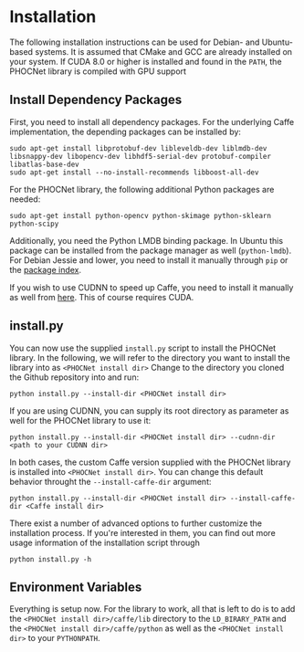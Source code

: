 # Installation
The following installation instructions can be used for Debian- and Ubuntu-based systems. It is assumed that CMake and GCC are already installed on your system. If CUDA 8.0 or higher is installed and found in the `PATH`, the PHOCNet library is compiled with GPU support

## Install Dependency Packages
First, you need to install all dependency packages. For the underlying Caffe implementation, the depending packages can be installed by:
```
sudo apt-get install libprotobuf-dev libleveldb-dev liblmdb-dev libsnappy-dev libopencv-dev libhdf5-serial-dev protobuf-compiler libatlas-base-dev
sudo apt-get install --no-install-recommends libboost-all-dev
```
For the PHOCNet library, the following additional Python packages are needed:
```
sudo apt-get install python-opencv python-skimage python-sklearn python-scipy

```
Additionally, you need the Python LMDB binding package. In Ubuntu this package can be installed from the package manager as well (`python-lmdb`). For Debian Jessie and lower, you need to install it manually through `pip` or the [package index](https://pypi.python.org/pypi/lmdb).

If you wish to use CUDNN to speed up Caffe, you need to install it manually as well from [here](https://developer.nvidia.com/cudnn). This of course requires CUDA.

## install.py
You can now use the supplied `install.py` script to install the PHOCNet library. In the following, we will refer to the directory you want to install the library into as `<PHOCNet install dir>` Change to the directory you cloned the Github repository into and run:
```
python install.py --install-dir <PHOCNet install dir>
```
If you are using CUDNN, you can supply its root directory as parameter as well for the PHOCNet library to use it:
```
python install.py --install-dir <PHOCNet install dir> --cudnn-dir <path to your CUDNN dir>
```
In both cases, the custom Caffe version supplied with the PHOCNet library is installed into `<PHOCNet install dir>`. You can change this default behavior throught the `--install-caffe-dir` argument:
```
python install.py --install-dir <PHOCNet install dir> --install-caffe-dir <Caffe install dir>
```
There exist a number of advanced options to further customize the installation process. If you're interested in them, you can find out more usage information of the installation script through
```
python install.py -h
```

## Environment Variables
Everything is setup now. For the library to work, all that is left to do is to add the `<PHOCNet install dir>/caffe/lib` directory to the `LD_BIRARY_PATH` and the `<PHOCNet install dir>/caffe/python` as well as the `<PHOCNet install dir>` to your `PYTHONPATH`.